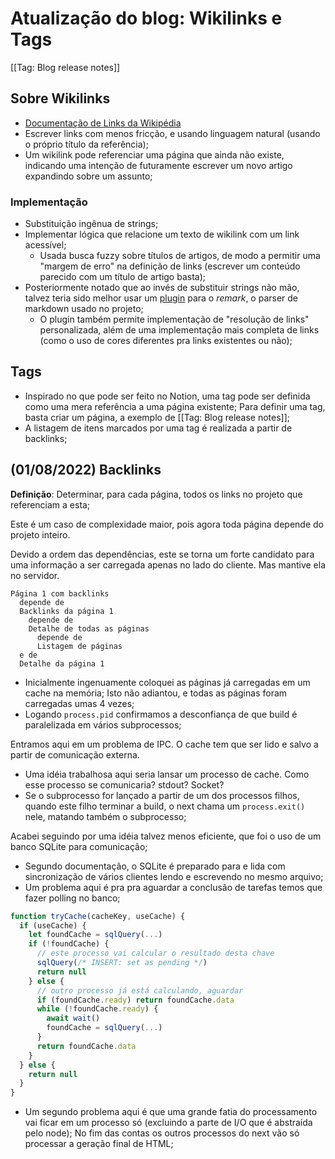 # Atualização do blog: Wikilinks e Tags

[[Tag: Blog release notes]]

## Sobre Wikilinks

  - [Documentação de Links da Wikipédia](https://en.wikipedia.org/wiki/Help:Link)
  - Escrever links com menos fricção, e usando linguagem natural (usando o próprio título da referência);
  - Um wikilink pode referenciar uma página que ainda não existe, indicando uma intenção de futuramente escrever um novo artigo expandindo sobre um assunto;

### Implementação
 
  - Substituição ingênua de strings;
  - Implementar lógica que relacione um texto de wikilink com um link acessível;
    - Usada busca fuzzy sobre títulos de artigos, de modo a permitir uma "margem de erro" na definição de links (escrever um conteúdo parecido com um título de artigo basta);
  - Posteriormente notado que ao invés de substituir strings não mão, talvez teria sido melhor usar um [plugin](https://github.com/landakram/remark-wiki-link) para o _remark_, o parser de markdown usado no projeto;
    - O plugin também permite implementação de "resolução de links" personalizada, além de uma implementação mais completa de links (como o uso de cores diferentes pra links existentes ou não);


## Tags

  - Inspirado no que pode ser feito no Notion, uma tag pode ser definida como uma mera referência a uma página existente; Para definir uma tag, basta criar um página, a exemplo de [[Tag: Blog release notes]];
  - A listagem de itens marcados por uma tag é realizada a partir de backlinks;


## (01/08/2022) Backlinks

**Definição**: Determinar, para cada página, todos os links no projeto que referenciam a esta;

Este é um caso de complexidade maior, pois agora toda página depende do projeto inteiro.

Devido a ordem das dependências, este se torna um forte candidato para uma informação a ser carregada apenas no lado do cliente. Mas mantive ela no servidor.

```
Página 1 com backlinks
  depende de
  Backlinks da página 1
    depende de
    Detalhe de todas as páginas
      depende de
      Listagem de páginas
  e de
  Detalhe da página 1
```

  - Inicialmente ingenuamente coloquei as páginas já carregadas em um cache na memória; Isto não adiantou, e todas as páginas foram carregadas umas 4 vezes;
  - Logando `process.pid` confirmamos a desconfiança de que build é paralelizada em vários subprocessos;

Entramos aqui em um problema de IPC. O cache tem que ser lido e salvo a partir de comunicação externa.

  - Uma idéia trabalhosa aqui seria lansar um processo de cache. Como esse processo se comunicaria? stdout? Socket?
  - Se o subprocesso for lançado a partir de um dos processos filhos, quando este filho terminar a build, o next chama um `process.exit()` nele, matando também o subprocesso;

Acabei seguindo por uma idéia talvez menos eficiente, que foi o uso de um banco SQLite para comunicação;

  - Segundo documentação, o SQLite é preparado para e lida com sincronização de vários clientes lendo e escrevendo no mesmo arquivo;
  - Um problema aqui é pra pra aguardar a conclusão de tarefas temos que fazer polling no banco;

```ts
function tryCache(cacheKey, useCache) {
  if (useCache) {
    let foundCache = sqlQuery(...)
    if (!foundCache) {
      // este processo vai calcular o resultado desta chave
      sqlQuery(/* INSERT: set as pending */)
      return null
    } else {
      // outro processo já está calculando, aguardar
      if (foundCache.ready) return foundCache.data
      while (!foundCache.ready) {
        await wait()
        foundCache = sqlQuery(...)
      }
      return foundCache.data
    }
  } else {
    return null
  }
}
```

  - Um segundo problema aqui é que uma grande fatia do processamento vai ficar em um processo só (excluindo a parte de I/O que é abstraída pelo node); No fim das contas os outros processos do next vão só processar a geração final de HTML;